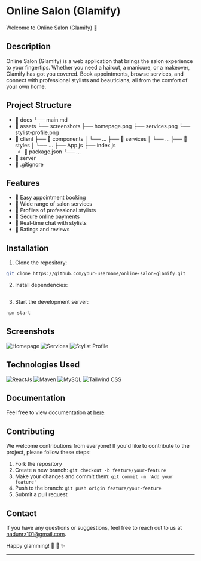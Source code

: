 # Online Salon (Glamify)

Welcome to Online Salon (Glamify) :tada:

## Description

Online Salon (Glamify) is a web application that brings the salon experience to your fingertips. Whether you need a haircut, a manicure, or a makeover, Glamify has got you covered. Book appointments, browse services, and connect with professional stylists and beauticians, all from the comfort of your own home.

## Project Structure

- 📂 docs
    └── main.md
- 📂 assets
    └── screenshots
        ├── homepage.png
        ├── services.png
        └── stylist-profile.png
- 📂 client
    ├── 📂 components
    │   └── ...
    ├── 📂 services
    │   └── ...
    ├── 📂 styles
    │   └── ...
    ├── App.js
    ├── index.js
    - 📄 package.json
    └── ...
- 📂 server
- 📄 .gitignore


## Features

- :calendar: Easy appointment booking
- :nail_care: Wide range of salon services
- :busts_in_silhouette: Profiles of professional stylists
- :money_with_wings: Secure online payments
- :speech_balloon: Real-time chat with stylists
- :star2: Ratings and reviews

## Installation

1. Clone the repository: 
```bash
git clone https://github.com/your-username/online-salon-glamify.git
```
2. Install dependencies: 
```bash npm install
```
3. Start the development server: 
```bash
npm start
```

## Screenshots

![Homepage](/screenshots/homepage.png)
![Services](/screenshots/services.png)
![Stylist Profile](/screenshots/stylist-profile.png)

## Technologies Used

![ReactJs](https://img.shields.io/badge/react-%231572B6.svg?style=for-the-badge&logo=react) ![Maven](https://img.shields.io/badge/maven-%23ED8B00.svg?style=for-the-badge&logo=apache&logoColor=white) ![MySQL](https://img.shields.io/badge/mysql-4479A1.svg?style=for-the-badge&logo=mysql&logoColor=white) ![Tailwind CSS](https://img.shields.io/badge/tailwindcss-%23121011.svg?style=for-the-badge&logo=tailwindcss)



## Documentation
Feel free to view documentation at [here](./docs/main.md)
## Contributing

We welcome contributions from everyone! If you'd like to contribute to the project, please follow these steps:

1. Fork the repository
2. Create a new branch: `git checkout -b feature/your-feature`
3. Make your changes and commit them: `git commit -m 'Add your feature'`
4. Push to the branch: `git push origin feature/your-feature`
5. Submit a pull request


## Contact

If you have any questions or suggestions, feel free to reach out to us at [nadunrz101@gmail.com](mailto:nadunrz101@gmail.com).

Happy glamming! :nail_care: :lipstick: :sparkles:

---